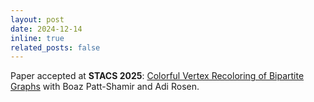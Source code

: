 ```yaml
---
layout: post
date: 2024-12-14
inline: true
related_posts: false
---
```


Paper accepted at **STACS 2025**: [Colorful Vertex Recoloring of Bipartite Graphs](https://arxiv.org/abs/2501.05796) with Boaz Patt-Shamir and Adi Rosen.
